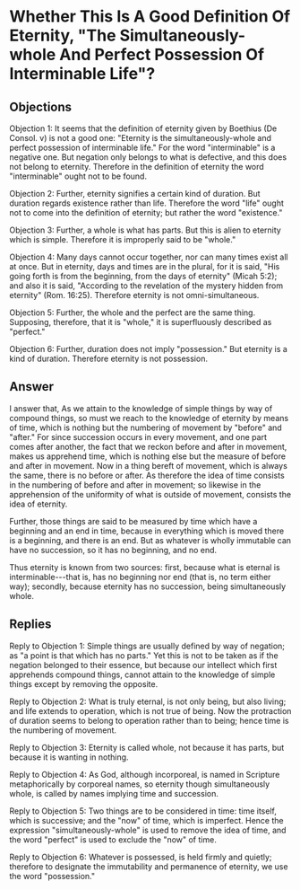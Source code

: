 # Whether This Is A Good Definition Of Eternity, "The Simultaneously-whole And Perfect Possession Of Interminable Life"?

## Objections

Objection 1: It seems that the definition of eternity given by Boethius (De Consol. v) is not a good one: "Eternity is the simultaneously-whole and perfect possession of interminable life." For the word "interminable" is a negative one. But negation only belongs to what is defective, and this does not belong to eternity. Therefore in the definition of eternity the word "interminable" ought not to be found.

Objection 2: Further, eternity signifies a certain kind of duration. But duration regards existence rather than life. Therefore the word "life" ought not to come into the definition of eternity; but rather the word "existence."

Objection 3: Further, a whole is what has parts. But this is alien to eternity which is simple. Therefore it is improperly said to be "whole."

Objection 4: Many days cannot occur together, nor can many times exist all at once. But in eternity, days and times are in the plural, for it is said, "His going forth is from the beginning, from the days of eternity" (Micah 5:2); and also it is said, "According to the revelation of the mystery hidden from eternity" (Rom. 16:25). Therefore eternity is not omni-simultaneous.

Objection 5: Further, the whole and the perfect are the same thing. Supposing, therefore, that it is "whole," it is superfluously described as "perfect."

Objection 6: Further, duration does not imply "possession." But eternity is a kind of duration. Therefore eternity is not possession.

## Answer



I answer that, As we attain to the knowledge of simple things by way of compound things, so must we reach to the knowledge of eternity by means of time, which is nothing but the numbering of movement by "before" and "after." For since succession occurs in every movement, and one part comes after another, the fact that we reckon before and after in movement, makes us apprehend time, which is nothing else but the measure of before and after in movement. Now in a thing bereft of movement, which is always the same, there is no before or after. As therefore the idea of time consists in the numbering of before and after in movement; so likewise in the apprehension of the uniformity of what is outside of movement, consists the idea of eternity.

Further, those things are said to be measured by time which have a beginning and an end in time, because in everything which is moved there is a beginning, and there is an end. But as whatever is wholly immutable can have no succession, so it has no beginning, and no end.

Thus eternity is known from two sources: first, because what is eternal is interminable---that is, has no beginning nor end (that is, no term either way); secondly, because eternity has no succession, being simultaneously whole.

## Replies

Reply to Objection 1: Simple things are usually defined by way of negation; as "a point is that which has no parts." Yet this is not to be taken as if the negation belonged to their essence, but because our intellect which first apprehends compound things, cannot attain to the knowledge of simple things except by removing the opposite.

Reply to Objection 2: What is truly eternal, is not only being, but also living; and life extends to operation, which is not true of being. Now the protraction of duration seems to belong to operation rather than to being; hence time is the numbering of movement.

Reply to Objection 3: Eternity is called whole, not because it has parts, but because it is wanting in nothing.

Reply to Objection 4: As God, although incorporeal, is named in Scripture metaphorically by corporeal names, so eternity though simultaneously whole, is called by names implying time and succession.

Reply to Objection 5: Two things are to be considered in time: time itself, which is successive; and the "now" of time, which is imperfect. Hence the expression "simultaneously-whole" is used to remove the idea of time, and the word "perfect" is used to exclude the "now" of time.

Reply to Objection 6: Whatever is possessed, is held firmly and quietly; therefore to designate the immutability and permanence of eternity, we use the word "possession."